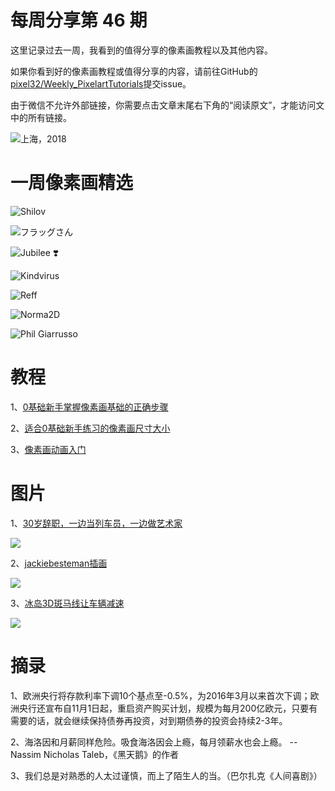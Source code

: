 # 每周分享第 46 期

这里记录过去一周，我看到的值得分享的像素画教程以及其他内容。

如果你看到好的像素画教程或值得分享的内容，请前往GitHub的[pixel32/Weekly_PixelartTutorials](https://github.com/pixel32/Weekly_PixelartTutorials "pixel32/Weekly_PixelartTutorials")提交issue。

由于微信不允许外部链接，你需要点击文章末尾右下角的“阅读原文”，才能访问文中的所有链接。

![上海，2018](https://lh3.googleusercontent.com/1eS4MgOFIOaPkF9Q4negbVaIIv4dfTypm4T_zfqjFy996JpKiPzl1Ig2Fa_Um7Q4PjHy_0ni0ReffW3a9JWT57IM4UlHXEiPYLKKkr04DPfXe9LUVqhaSuBBQ828d6BqomN-sYtt6TaU95QIHcTg2H5pSnKCjloNlbSxBoaiqcS55SNf7Ls4mkaGIYX5zMwWZ0Q6Ls6PUuMp12GNVaywDIqc1wxidUrY4vlzv39ClDxK-T9x20JILNbwzWAf2iHEWreqtfB5gR0RmVVUIVgaf-Qp7BR2b0maKYjErqFuL9ToJMMz8Y6mgf3XjCpWkDMOJzMji5nb3Wy8HETRMDIK5OA9KfrhkRtaoMfK9q6AXJ8R9_Fa7Xzt0DYwGPajXF18iGFCBX32mgfO5kO8gYwMXOj51e_Moz82hyzB6RcEV3gAnOq8cjt5-E4By8uAZMMxO38Q2-pAS7W4417HWGqq1hD-wavygGKwF7T6AsxHRKm5C6K5-RM7vCuehW3Co0hgeFQzPYrHrhx0z2zFsfVe5Cmau12wGZqYe9UMevk89Tb4GocSJYMyBHZOzNf6WvvAvj98_zQSfxOb39QVoEW8nQSJX8oSc_ZFVoP2ceMlKVaBpB9tSh-22vJoXmqtioSpCJmR1gG9h3o6TZwQ10lct7lj9-x8d0d3oPVbG89vnUfZpa90sOygeg=w1052-h789-no)

# 一周像素画精选

![Shilov
](https://pbs.twimg.com/media/EEV1WnJXsAQuOFj?format=png&name=small)

![フラッグさん
](https://pbs.twimg.com/media/EEVGlLmUEAIBZU9?format=png&name=small)

![Jubilee ❣️
](https://pbs.twimg.com/media/ED5iS0cW4AAriC1?format=png&name=small)

![Kindvirus
](https://pbs.twimg.com/media/EDvE1O6XYAEcrV1?format=png&name=small)

![Reff](https://pbs.twimg.com/media/EETRVvLXoAUCGTj?format=png&name=small)

![Norma2D](https://pbs.twimg.com/media/EERctzsW4AI_AwK?format=png&name=small)

![Phil Giarrusso
](https://pbs.twimg.com/media/EECgxvDXkAEZwco?format=png&name=small)

# 教程

1、[0基础新手掌握像素画基础的正确步骤](https://mp.weixin.qq.com/s/gxQiWbrdjcTGFIk6jj5MvA)

2、[适合0基础新手练习的像素画尺寸大小](https://mp.weixin.qq.com/s/YCSLDeYYwKaq_pgY0x6Z5A)

3、[像素画动画入门](https://mp.weixin.qq.com/s/SzQnNCEDehJDk7E3NrrKbQ)

# 图片

1、[30岁辞职，一边当列车员，一边做艺术家](http://www.voicer.me/archives/93132 "30岁辞职开始做艺术家")

![](http://www.voicer.me/wp-content/uploads/2019/09/23_optimized-1.jpg)

2、[jackiebesteman插画](https://www.jackiebesteman.com/people-places/2019-1 "jackiebesteman")

![](https://veerle.duoh.com/images/inspiration/_normal/eatons-centre-big.jpg)

3、[冰岛3D斑马线让车辆减速](https://www.boredpanda.com/3d-pedestrian-crossing-island/ "冰岛3D斑马线让车辆减速")

![](https://static.boredpanda.com/blog/wp-content/uploads/2017/10/3D-pedestrian-crossing-island-59f0352da431b__880.jpg)

# 摘录

1、欧洲央行将存款利率下调10个基点至-0.5%，为2016年3月以来首次下调；欧洲央行还宣布自11月1日起，重启资产购买计划，规模为每月200亿欧元，只要有需要的话，就会继续保持债券再投资，对到期债券的投资会持续2-3年。

2、海洛因和月薪同样危险。吸食海洛因会上瘾，每月领薪水也会上瘾。
-- Nassim Nicholas Taleb，《黑天鹅》的作者

3、我们总是对熟悉的人太过谨慎，而上了陌生人的当。（巴尔扎克《人间喜剧》）